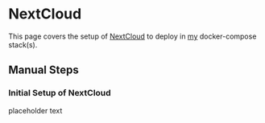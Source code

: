 # NextCloud

This page covers the setup of [NextCloud](https://github.com/nextcloud/docker) to deploy in [my](https://github.com/adamzvolanek/DevRack/blob/main/docker-compose/cloud/cloud.yaml) docker-compose stack(s).

## Manual Steps

### Initial Setup of NextCloud

placeholder text
